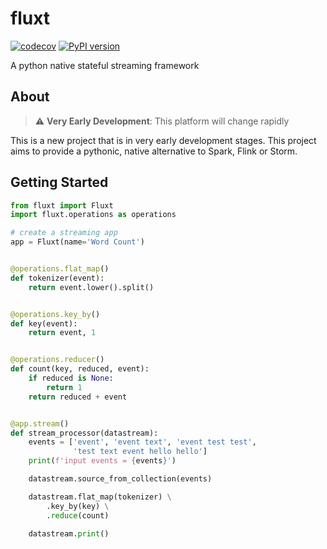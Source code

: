 # fluxt

[![codecov](https://codecov.io/gh/SamuelHornsey/fluxt/branch/main/graph/badge.svg?token=NIV5LW1E98)](https://codecov.io/gh/SamuelHornsey/fluxt)
[![PyPI version](https://badge.fury.io/py/fluxt.svg)](https://badge.fury.io/py/fluxt)

A python native stateful streaming framework

## About

> :warning: **Very Early Development**: This platform will change rapidly

This is a new project that is in very early development stages. This project aims to provide a pythonic, native alternative to Spark, Flink or Storm. 

## Getting Started

```python
from fluxt import Fluxt
import fluxt.operations as operations

# create a streaming app
app = Fluxt(name='Word Count')


@operations.flat_map()
def tokenizer(event):
    return event.lower().split()


@operations.key_by()
def key(event):
    return event, 1


@operations.reducer()
def count(key, reduced, event):
    if reduced is None:
        return 1
    return reduced + event


@app.stream()
def stream_processor(datastream):
    events = ['event', 'event text', 'event test test',
              'test text event hello hello']
    print(f'input events = {events}')

    datastream.source_from_collection(events)

    datastream.flat_map(tokenizer) \
        .key_by(key) \
        .reduce(count)

    datastream.print()

```